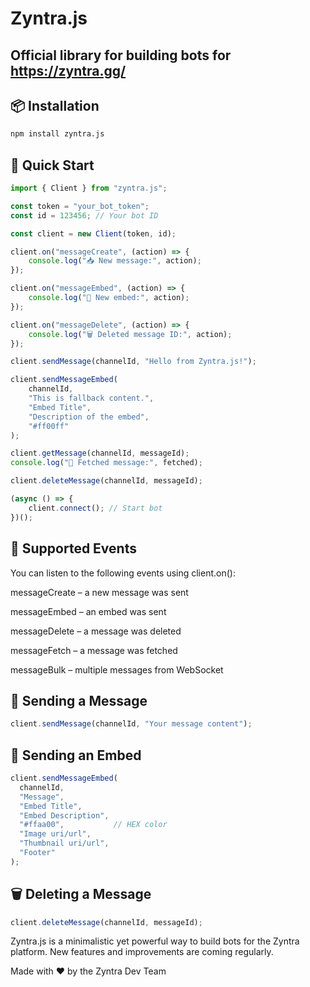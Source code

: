 # Zyntra.js

## Official library for building bots for https://zyntra.gg/

## 📦 Installation

```bash
npm install zyntra.js
```
## 🚀 Quick Start

```js
import { Client } from "zyntra.js";

const token = "your_bot_token";
const id = 123456; // Your bot ID

const client = new Client(token, id);

client.on("messageCreate", (action) => {
    console.log("📥 New message:", action);
});

client.on("messageEmbed", (action) => {
    console.log("🌈 New embed:", action);
});

client.on("messageDelete", (action) => {
    console.log("🗑️ Deleted message ID:", action);
});

client.sendMessage(channelId, "Hello from Zyntra.js!");

client.sendMessageEmbed(
    channelId,
    "This is fallback content.",
    "Embed Title",
    "Description of the embed",
    "#ff00ff"
);

client.getMessage(channelId, messageId);
console.log("📨 Fetched message:", fetched);

client.deleteMessage(channelId, messageId);

(async () => {
    client.connect(); // Start bot
})();
```

## 🧠 Supported Events
You can listen to the following events using client.on():

messageCreate – a new message was sent

messageEmbed – an embed was sent

messageDelete – a message was deleted

messageFetch – a message was fetched

messageBulk – multiple messages from WebSocket

## 💬 Sending a Message
```js
client.sendMessage(channelId, "Your message content");
```

## 🌈 Sending an Embed
```js
client.sendMessageEmbed(
  channelId,
  "Message",     
  "Embed Title",
  "Embed Description",
  "#ffaa00",           // HEX color
  "Image uri/url",
  "Thumbnail uri/url",
  "Footer"
);
```

## 🗑️ Deleting a Message
```js
client.deleteMessage(channelId, messageId);
```

Zyntra.js is a minimalistic yet powerful way to build bots for the Zyntra platform.
New features and improvements are coming regularly.

Made with ❤️ by the Zyntra Dev Team
